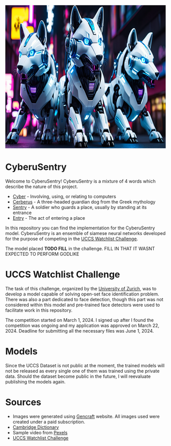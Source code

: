 <img src="https://github.com/Fapannen/CyberuSentry/blob/main/img/v1.png" width="800" height="450" />

# CyberuSentry
Welcome to CyberuSentry! CyberuSentry is a mixture of 4 words which describe the nature of this project.
  - [Cyber](https://dictionary.cambridge.org/dictionary/english/cyber) - Involving, using, or relating to computers 
  - [Cerberus](https://en.wikipedia.org/wiki/Cerberus) - A three-headed guardian dog from the Greek mythology
  - [Sentry](https://dictionary.cambridge.org/dictionary/english/sentry) - A soldier who guards a place, usually by standing at its entrance
  - [Entry](https://dictionary.cambridge.org/dictionary/english/entry) - The act of entering a place

In this repository you can find the implementation for the CyberuSentry model. CyberuSentry is an ensemble of siamese neural networks
developed for the purpose of competing in the [UCCS Watchlist Challenge](https://www.ifi.uzh.ch/en/aiml/challenge.html). 

The model placed **TODO FILL** in the challenge. FILL IN THAT IT WASNT EXPECTED TO PERFORM GODLIKE

# UCCS Watchlist Challenge
The task of this challenge, organized by the [University of Zurich](https://www.uzh.ch/en.html), was to develop a model capable of solving open-set
face identification problem. There was also a part dedicated to face detection, though this part was not considered within this model and pre-trained
face detectors were used to facilitate work in this repository.

The competition started on March 1, 2024. I signed up after I found the competition was ongoing and my application was approved on March 22, 2024.
Deadline for submitting all the necessary files was June 1, 2024.

# Models
Since the UCCS Dataset is not public at the moment, the trained models will not be released as every single one of them was trained using the private data.
Should the dataset become public in the future, I will reevaluate publishing the models again.

# Sources
- Images were generated using [Gencraft](https://gencraft.com/) website. All images used were created under a paid subscription.
- [Cambridge Dictionary](https://dictionary.cambridge.org/)
- Sample video from [Pexels](https://www.pexels.com/video/video-of-people-walking-855564/)
- [UCCS Watchlist Challenge](https://www.ifi.uzh.ch/en/aiml/challenge.html)
